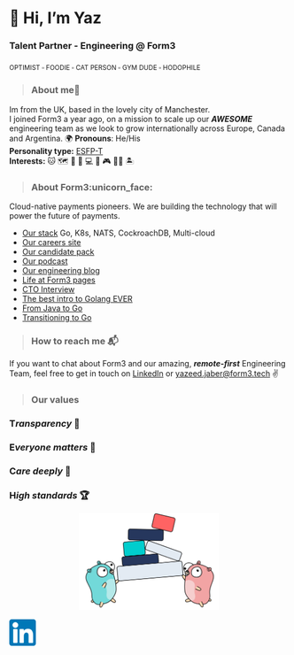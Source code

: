 # :wave: Hi, I’m Yaz
### Talent Partner - Engineering @ Form3<br>
<sub>OPTIMIST :white_small_square: FOODIE :white_small_square: CAT PERSON :white_small_square: GYM DUDE :white_small_square: HODOPHILE</sub>
>### About me:man:
Im from the UK, based in the lovely city of Manchester.<br> I joined Form3 a year ago, on a mission to scale up our ***AWESOME*** engineering team as we look to grow internationally across Europe, Canada and Argentina. :earth_africa:
**Pronouns**: He/His<br>
**Personality type:** [ESFP-T](https://www.16personalities.com/esfp-personality)<br>
**Interests:** 🐱 🗺 🥾 🍕 💻 🏉 🎮 🏋🏼 🏝
<div style="page-break-after: always;"></div>

>### About Form3:unicorn_face:
Cloud-native payments pioneers. We are building the technology that will power the future of payments.<br>
<!-- Add anything to say to candidates below-->
- [Our stack](https://stackshare.io/form3/main) Go, K8s, NATS, CockroachDB, Multi-cloud
- [Our careers site](https://www.form3.tech/careers)
- [Our candidate pack](https://github.com/form3tech-oss/candidate-pack)
- [Our podcast](https://techpodcast.form3.tech/)
- [Our engineering blog](https://www.form3.tech/engineering/content)
- [Life at Form3 pages](https://www.form3.tech/engineering/life-at-form3)
- [CTO Interview](https://medium.com/tech-captains/cto-interview-steve-cook-revolutionising-the-banking-infrastructure-4f92830e2441)
- [The best intro to Golang EVER](https://www.youtube.com/watch?v=B1UP16OJpys)
- [From Java to Go](https://www.linkedin.com/posts/adelina-simion_alwaysbelearning-javaengineer-golang-activity-6942030092495687680-LbNw?utm_source=linkedin_share&utm_medium=member_desktop_web)
- [Transitioning to Go](https://techpodcast.form3.tech/episodes/ep-24-tech-moving-to-go)
>### How to reach me :mailbox_with_mail:
If you want to chat about Form3 and our amazing, ***remote-first*** Engineering Team, feel free to get in touch on [LinkedIn](https://www.linkedin.com/in/yazeed-jaber-a12091171/) or yazeed.jaber@form3.tech :v:
>### Our values
### T***ransparency*** :eyes:
### E***veryone matters*** :busts_in_silhouette:
### C***are deeply*** :revolving_hearts:
### H***igh standards*** :trophy:
<!---
yazeed-jaber-form3/yazeed-jaber-form3 is a :sparkles: special :sparkles: repository because its `README.md` (this file) appears on your GitHub profile.
You can click the Preview link to take a look at your changes.
--->
<p align="center">
 <img src="https://github.com/adelina-simion-form3/adelina-simion-form3/blob/main/StackGophers.png?raw=true" width="50%"/>
</p>
<a href="https://www.linkedin.com/in/yazeed-jaber-a12091171/" target="_blank">  <!--Change my link on this line-->
   <img src="https://github.com/adelina-simion-form3/adelina-simion-form3/blob/main/linkedin.png?raw=true" width="48"/>
</a>




